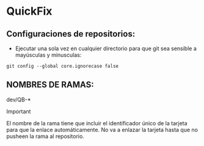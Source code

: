 # QuickFix

## Configuraciones de repositorios:

- Ejecutar una sola vez en cualquier directorio para que git sea sensible a mayúsculas y minusculas: 
```
git config --global core.ignorecase false
```

## NOMBRES DE RAMAS:

dev/QB-*

> [!IMPORTANT]
> El nombre de la rama tiene que incluir el identificador único de la tarjeta para que la enlace automáticamente.
> No va a enlazar la tarjeta hasta que no pusheen la rama al repositorio.

